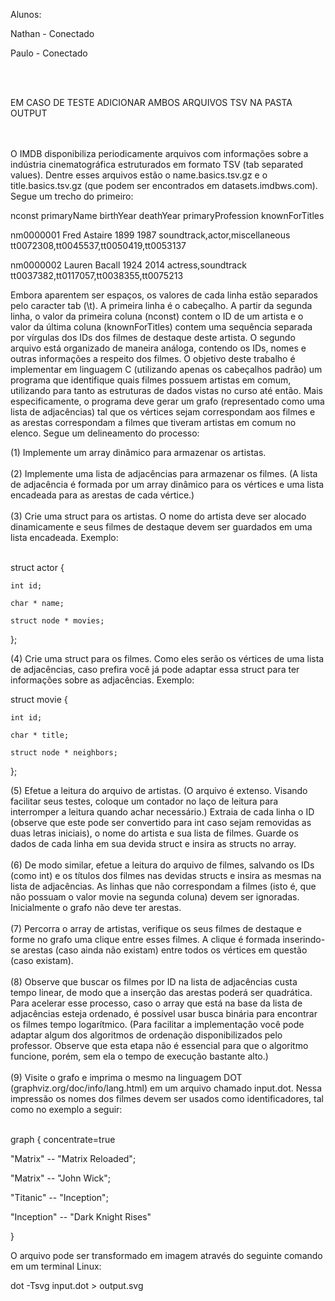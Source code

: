 Alunos:
<p>Nathan - Conectado<p>
<p>Paulo - Conectado<p><br><br>

EM CASO DE TESTE ADICIONAR AMBOS ARQUIVOS TSV NA PASTA OUTPUT

<br><br>
O IMDB disponibiliza periodicamente arquivos com informações sobre a indústria cinematográfica estruturados em formato TSV (tab separated values). Dentre esses arquivos estão o name.basics.tsv.gz e o title.basics.tsv.gz (que podem ser encontrados em datasets.imdbws.com). Segue um trecho do primeiro:

nconst primaryName birthYear deathYear primaryProfession knownForTitles

nm0000001 Fred Astaire 1899 1987 soundtrack,actor,miscellaneous tt0072308,tt0045537,tt0050419,tt0053137

nm0000002 Lauren Bacall 1924 2014 actress,soundtrack tt0037382,tt0117057,tt0038355,tt0075213



Embora aparentem ser espaços, os valores de cada linha estão separados pelo caracter tab (\t). A primeira linha é o cabeçalho. A partir da segunda linha, o valor da primeira coluna (nconst) contem o ID de um artista e o valor da última coluna (knownForTitles) contem uma sequência separada por vírgulas dos IDs dos filmes de destaque deste artista. O segundo arquivo está organizado de maneira análoga, contendo os IDs, nomes e outras informações a respeito dos filmes.
O objetivo deste trabalho é implementar em linguagem C (utilizando apenas os cabeçalhos padrão) um programa que identifique quais filmes possuem artistas em comum, utilizando para tanto as estruturas de dados vistas no curso até então. Mais especificamente, o programa deve gerar um grafo (representado como uma lista de adjacências) tal que os vértices sejam correspondam aos filmes e as arestas correspondam a filmes que tiveram artistas em comum no elenco. Segue um delineamento do processo:


(1) Implemente um array dinâmico para armazenar os artistas.<br><br>
(2) Implemente uma lista de adjacências para armazenar os filmes. (A lista de adjacência é formada por um array dinâmico para os vértices e uma lista encadeada para as arestas de cada vértice.)<br><br>
(3) Crie uma struct para os artistas. O nome do artista deve ser alocado dinamicamente e seus filmes de destaque devem ser guardados em uma lista encadeada. Exemplo:<br><br>

struct actor {

    int id;

    char * name;

    struct node * movies;

};


(4) Crie uma struct para os filmes. Como eles serão os vértices de uma lista de adjacências, caso prefira você já pode adaptar essa struct para ter informações sobre as adjacências. Exemplo:

struct movie {

    int id;

    char * title;

    struct node * neighbors;

};


(5) Efetue a leitura do arquivo de artistas. (O arquivo é extenso. Visando facilitar seus testes, coloque um contador no laço de leitura para interromper a leitura quando achar necessário.) Extraia de cada linha o ID (observe que este pode ser convertido para int caso sejam removidas as duas letras iniciais), o nome do artista e sua lista de filmes. Guarde os dados de cada linha em sua devida struct e insira as structs no array.<br><br>
(6) De modo similar, efetue a leitura do arquivo de filmes, salvando os IDs (como int) e os títulos dos filmes nas devidas structs e insira as mesmas na lista de adjacências. As linhas que não correspondam a filmes (isto é, que não possuam o valor movie na segunda coluna) devem ser ignoradas. Inicialmente o grafo não deve ter arestas.<br><br>
(7) Percorra o array de artistas, verifique os seus filmes de destaque e forme no grafo uma clique entre esses filmes. A clique é formada inserindo-se arestas (caso ainda não existam) entre todos os vértices em questão (caso existam).<br><br>
(8) Observe que buscar os filmes por ID na lista de adjacências custa tempo linear, de modo que a inserção das arestas poderá ser quadrática. Para acelerar esse processo, caso o array que está na base da lista de adjacências esteja ordenado, é possível usar busca binária para encontrar os filmes tempo logarítmico. (Para facilitar a implementação você pode adaptar algum dos algoritmos de ordenação disponibilizados pelo professor. Observe que esta etapa não é essencial para que o algoritmo funcione, porém, sem ela o tempo de execução bastante alto.)<br><br>
(9) Visite o grafo e imprima o mesmo na linguagem DOT (graphviz.org/doc/info/lang.html) em um arquivo chamado input.dot. Nessa impressão os nomes dos filmes devem ser usados como identificadores, tal como no exemplo a seguir:<br><br>

graph { concentrate=true

 "Matrix" -- "Matrix Reloaded";

 "Matrix" -- "John Wick";

 "Titanic" -- "Inception";

 "Inception" -- "Dark Knight Rises"

}<br>

O arquivo pode ser transformado em imagem através do seguinte comando em um terminal Linux:

dot -Tsvg input.dot > output.svg


